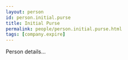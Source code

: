 ```yaml
---
layout: person
id: person.initial.purse
title: Initial Purse
permalink: people/person.initial.purse.html
tags: [company.expire]
---
```


Person details...